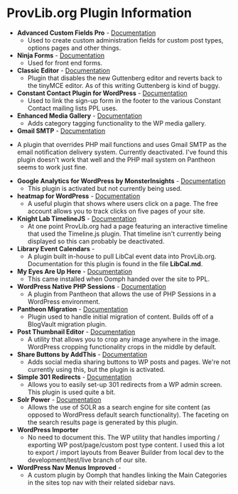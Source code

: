 # ProvLib.org Plugin Information

* **Advanced Custom Fields Pro** - [Documentation](https://www.advancedcustomfields.com/resources/)
  - Used to create custom administration fields for custom post types, options pages and other things.
* **Ninja Forms** - [Documentation](https://ninjaforms.com/)
  - Used for front end forms.
* **Classic Editor** - [Documentation](https://wordpress.org/plugins/classic-editor/)
  - Plugin that disables the new Guttenberg editor and reverts back to the tinyMCE editor. As of this writing Guttenberg is kind of buggy.
* **Constant Contact Plugin for WordPress** - [Documentation](https://github.com/katzwebservices/Constant-Contact-WordPress-Plugin)
  - Used to link the sign-up form in the footer to the various Constant Contact mailing lists PPL uses.
* **Enhanced Media Gallery** - [Documentation](https://wpuxsolutions.com/plugins/enhanced-media-library)
  - Adds category tagging functionality to the WP media gallery.
*  **Gmail SMTP** - [Documentation](https://wphowto.net/gmail-smtp-plugin-for-wordpress-1341)
  - A plugin that overrides PHP mail functions and uses Gmail SMTP as the email notification delivery system. Currently deactivated. I've found this plugin doesn't work that well and the PHP mail system on Pantheon seems to work just fine.
* **Google Analytics for WordPress by MonsterInsights** - [Documentation](https://www.monsterinsights.com/?utm_source=liteplugin&utm_medium=pluginheader&utm_campaign=pluginurl&utm_content=7.0.0)
  - This plugin is activated but not currently being used.
* **heatmap for WordPress** - [Documentation](https://wordpress.org/plugins/heatmap-for-wp/)
  - A useful plugin that shows where users click on a page. The free account allows you to track clicks on five pages of your site.
* **Knight Lab TimelineJS** - [Documentation](http://timeline.knightlab.com/)
  - At one point ProvLib.org had a page featuring an interactive timeline that used the Timeline.js plugin. That timeline isn't currently being displayed so this can probably be deactivated.
* **Library Event Calendars** -
  - A plugin built in-house to pull LibCal event data into ProvLib.org. Documentation for this plugin is found in the file **LibCal.md**.
* **My Eyes Are Up Here** - [Documentation](https://github.com/interconnectit/my-eyes-are-up-here)
  - This came installed when Oomph handed over the site to PPL.
* **WordPress Native PHP Sessions** - [Documentation](https://wordpress.org/plugins/wp-native-php-sessions/)
  - A plugin from Pantheon that allows the use of PHP Sessions in a WordPress environment.
* **Pantheon Migration** - [Documentation](https://pantheon.io/)
  - Plugin used to handle initial migration of content. Builds off of a BlogVault migration plugin.
* **Post Thumbnail Editor** - [Documentation](http://sewpafly.github.io/post-thumbnail-editor/)
  - A utility that allows you to crop any image anywhere in the image. WordPress cropping functionality crops in the middle by default.
* **Share Buttons by AddThis** - [Documentation](https://wordpress.org/plugins/addthis/)
  - Adds social media sharing buttons to WP posts and pages. We're not currently using this, but the plugin is activated.
* **Simple 301 Redirects** - [Documentation](http://scottnelle.com/simple-301-redirects-plugin-for-wordpress/)
  - Allows you to easily set-up 301 redirects from a WP admin screen. This plugin is used quite a bit.
* **Solr Power** - [Documentation](https://pantheon.io/)
  - Allows the use of SOLR as a search engine for site content (as opposed to WordPress default search functionality). The faceting on the search results page is generated by this plugin.
* **WordPress Importer**
  - No need to document this. The WP utility that handles importing / exporting WP post/page/custom post type content. I used this a lot to export / import layouts from Beaver Builder from local dev to the development/test/live branch of our site.
* **WordPress Nav Menus Improved** -
  - A custom plugin by Oomph that handles linking the Main Categories in the sites top nav with their related sidebar navs.
